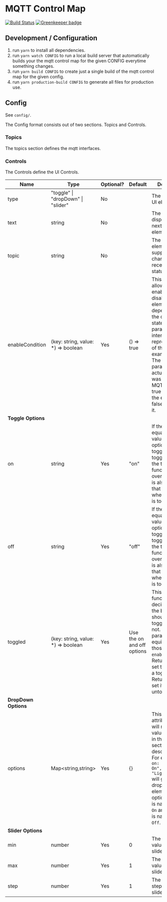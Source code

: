 # MQTT Control Map

[![Build Status](https://travis-ci.org/uwap/mqtt-control-map.svg?branch=master)](https://travis-ci.org/uwap/mqtt-control-map)
[![Greenkeeper badge](https://badges.greenkeeper.io/uwap/mqtt-control-map.svg)](https://greenkeeper.io/)

## Development / Configuration

1. run `yarn` to install all dependencies.
2. run `yarn watch CONFIG` to run a local build server that automatically builds
your the mqtt control map for the given CONFIG everytime something changes.
3. run `yarn build CONFIG` to create just a single build of the mqtt control map
for the given config.
4. run `yarn production-build CONFIG` to generate all files for production use.

## Config

See `config/`.

The Config format consists out of two sections. Topics and Controls.

### Topics

The topics section defines the mqtt interfaces.

### Controls

The Controls define the UI Controls.

| Name            | Type              | Optional?  | Default         | Description |
|-----------------|-------------------|------------|-----------------|-------------|
| type | "toggle" \| "dropDown" \| "slider" | No   |                 | The type of the UI element. |
| text            | string            | No         |                 | The text displayed right next to the UI element. |
| topic           | string            | No         |                 | The topic the UI element is supposed to change and/or receive its status from. |
| enableCondition | (key: string, value: *) => boolean | Yes | () => true | This option allows you to enable or disable UI elements, depending on the current state. The first parameter is the internal representation of the value. For example "off". The second parameter is the actual value that was received via MQTT. Return true to enable the element and false to disable it. |
| **Toggle Options**                                                 |
| on              | string            | Yes        | "on"            | If the state is equal to the value of this option the toggle will be toggled on (if the toggled function is not overriden). This is also the value that will be sent when the button is toggled on. |
| off             | string            | Yes        | "off"           | If the state is equal to the value of this option the toggle will be toggled off (if the toggled function is not overriden). This is also the value that will be sent when the button is toggled off. |
| toggled | (key: string, value: *) => boolean | Yes | Use the on and off options | This is the function that decides whether the button should be in a toggled state or not. The parameters are equivalent to those of `enableCondition`. Return true to set the button to a toggled state. Return false to set it to the untoggled state. |
| **DropDown Options**                                               |
| options         | Map<string,string>| Yes        | {}              | This is an attribute set that will map all values defined in the topics section to a description text. For example `{ on: "Lights On", off: "Lights Off" }` will give the drop down element two options, one that is named `Lights On` and one that is named `Lights Off`. |
| **Slider Options**                                                 |
| min             | number            | Yes        | 0               | The minimum value of that slider. |
| max             | number            | Yes        | 1               | The maximum value of that slider. |
| step            | number            | Yes        | 1               | The smallest step of the slider. |
